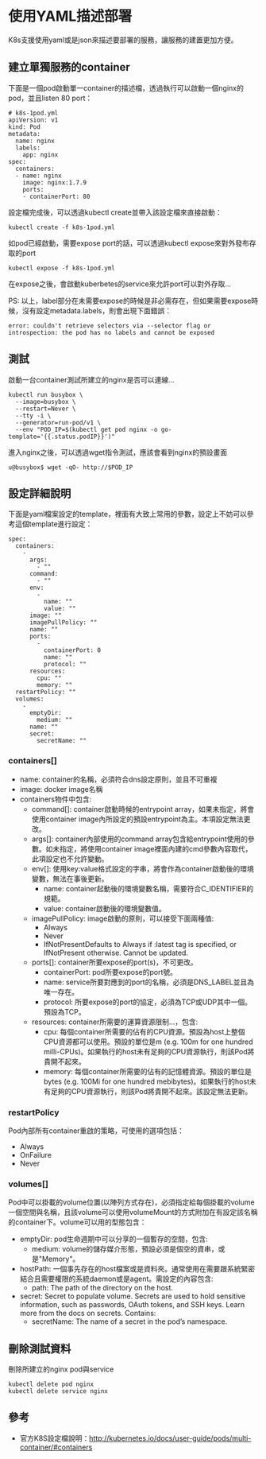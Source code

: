 # 使用YAML描述部署

K8s支援使用yaml或是json來描述要部署的服務，讓服務的建置更加方便。

## 建立單獨服務的container

下面是一個pod啟動單一container的描述檔，透過執行可以啟動一個nginx的pod，並且listen 80 port：

```
# k8s-1pod.yml
apiVersion: v1
kind: Pod
metadata:
  name: nginx
  labels:
    app: nginx
spec:
  containers:
  - name: nginx
    image: nginx:1.7.9
    ports:
    - containerPort: 80
```

設定檔完成後，可以透過kubectl create並帶入該設定檔來直接啟動：

```
kubectl create -f k8s-1pod.yml
```

如pod已經啟動，需要expose port的話，可以透過kubectl expose來對外發布存取的port

```
kubectl expose -f k8s-1pod.yml
```

在expose之後，會啟動kuberbetes的service來允許port可以對外存取...

PS: 以上，label部分在未需要expose的時候是非必需存在，但如果需要expose時候，沒有設定metadata.labels，則會出現下面錯誤：

```
error: couldn't retrieve selectors via --selector flag or introspection: the pod has no labels and cannot be exposed
```

## 測試

啟動一台container測試所建立的nginx是否可以連線...

```
kubectl run busybox \
  --image=busybox \
  --restart=Never \
  --tty -i \
  --generator=run-pod/v1 \
  --env "POD_IP=$(kubectl get pod nginx -o go-template='{{.status.podIP}}')"
```

進入nginx之後，可以透過wget指令測試，應該會看到nginx的預設畫面

```
u@busybox$ wget -qO- http://$POD_IP
```

## 設定詳細說明

下面是yaml檔案設定的template，裡面有大致上常用的參數，設定上不妨可以參考這個template進行設定：

```
spec:
  containers:
    -
      args:
        - ""
      command:
        - ""
      env:
        -
          name: ""
          value: ""
      image: ""
      imagePullPolicy: ""
      name: ""
      ports:
        -
          containerPort: 0
          name: ""
          protocol: ""
      resources:
        cpu: ""
        memory: ""
  restartPolicy: ""
  volumes:
    -
      emptyDir:
        medium: ""
      name: ""
      secret:
        secretName: ""
```

### containers[]

* name: container的名稱，必須符合dns設定原則，並且不可重複
* image: docker image名稱
* containers物件中包含:
  * command[]: container啟動時候的entrypoint array，如果未指定，將會使用container image內所設定的預設entrypoint為主。本項設定無法更改。
  * args[]: container內部使用的command array包含給entrypoint使用的參數。如未指定，將使用container image裡面內建的cmd參數內容取代，此項設定也不允許變動。
  * env[]: 使用key:value格式設定的字串，將會作為container啟動後的環境變數，無法在事後更新。
    * name: container起動後的環境變數名稱，需要符合C_IDENTIFIER的規範。
    * value: container啟動後的環境變數值。
  * imagePullPolicy: image啟動的原則，可以接受下面兩種值:
    * Always
    * Never
    * IfNotPresentDefaults to Always if :latest tag is specified, or IfNotPresent otherwise. Cannot be updated.
  * ports[]: container所要expose的port(s)，不可更改。
    * containerPort: pod所要expose的port號。
    * name: service所要對應到的port的名稱，必須是DNS_LABEL並且為唯一存在。
    * protocol: 所要expose的port的協定，必須為TCP或UDP其中一個。預設為TCP。
  * resources: container所需要的運算資源限制...，包含:
    * cpu: 每個container所需要的佔有的CPU資源。預設為host上整個CPU資源都可以使用。預設的單位是m (e.g. 100m for one hundred milli-CPUs)。如果執行的host未有足夠的CPU資源執行，則該Pod將貴開不起來。
    * memory: 每個container所需要的佔有的記憶體資源。預設的單位是bytes (e.g. 100Mi for one hundred mebibytes)。如果執行的host未有足夠的CPU資源執行，則該Pod將貴開不起來。該設定無法更新。

### restartPolicy

Pod內部所有container重啟的策略，可使用的選項包括：
* Always
* OnFailure
* Never

### volumes[]

Pod中可以掛載的volume位置(以陣列方式存在)，必須指定給每個掛載的volume一個空間與名稱，且該volume可以使用volumeMount的方式附加在有設定該名稱的container下。volume可以用的型態包含：

* emptyDir: pod生命週期中可以分享的一個暫存的空間，包含:
  * medium: volume的儲存媒介形態，預設必須是個空的資串，或是"Memory"。
* hostPath: 一個事先存在的host檔案或是資料夾。通常使用在需要跟系統緊密結合且需要權限的系統daemon或是agent。需設定的內容包含:
  * path: The path of the directory on the host.
* secret: Secret to populate volume. Secrets are used to hold sensitive information, such as passwords, OAuth tokens, and SSH keys. Learn more from the docs on secrets. Contains:
  * secretName: The name of a secret in the pod’s namespace.
## 刪除測試資料

刪除所建立的nginx pod與service

```
kubectl delete pod nginx
kubectl delete service nginx
```

## 參考

* 官方K8S設定檔說明：http://kubernetes.io/docs/user-guide/pods/multi-container/#containers